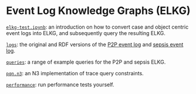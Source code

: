 # Event Log Knowledge Graphs (ELKG)

[`elkg-test.ipynb`](elkg-test.ipynb): an introduction on how to convert case and object centric event logs into ELKG, and subsequently query the resulting ELKG.

[`logs`](logs): the original and RDF versions of the [P2P event log](https://www.ocel-standard.org/event-logs/simulations/p2p/) and [sepsis event log](https://data.4tu.nl/articles/_/12707639/1).

[`queries`](queries): a range of example queries for the P2P and sepsis ELKG.

[`pqn.n3`](n3/pqn.n3): an N3 implementation of trace query constraints.

[`performance`](performance): run performance tests yourself.
